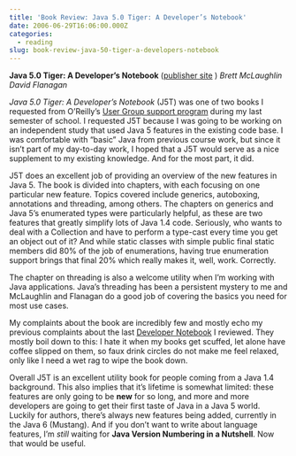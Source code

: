 ```yaml
---
title: 'Book Review: Java 5.0 Tiger: A Developer’s Notebook'
date: 2006-06-29T16:06:00.000Z
categories:
  - reading
slug: book-review-java-50-tiger-a-developers-notebook
---
```

**Java 5.0 Tiger: A Developer’s Notebook** ([publisher site][1] ) _Brett McLaughlin_ _David Flanagan_

_Java 5.0 Tiger: A Developer’s Notebook_ (J5T) was one of two books I requested from O’Reilly’s [User Group support program][2]  during my last semester of school. I requested J5T because I was going to be working on an independent study that used Java 5 features in the existing code base. I was comfortable with “basic” Java from previous course work, but since it isn’t part of my day-to-day work, I hoped that a J5T would serve as a nice supplement to my existing knowledge. And for the most part, it did.

J5T does an excellent job of providing an overview of the new features in Java 5. The book is divided into chapters, with each focusing on one particular new feature. Topics covered include generics, autoboxing, annotations and threading, among others. The chapters on generics and Java 5’s enumerated types were particularly helpful, as these are two features that greatly simplify lots of Java 1.4 code. Seriously, who wants to deal with a Collection and have to perform a type-cast every time you get an object out of it? And while static classes with simple public final static members did 80% of the job of enumerations, having true enumeration support brings that final 20% which really makes it, well, work. Correctly.

The chapter on threading is also a welcome utility when I’m working with Java applications. Java’s threading has been a persistent mystery to me and McLaughlin and Flanagan do a good job of covering the basics you need for most use cases.

My complaints about the book are incredibly few and mostly echo my previous complaints about the last [Developer Notebook][3]  I reviewed. They mostly boil down to this: I hate it when my books get scuffed, let alone have coffee slipped on them, so faux drink circles do not make me feel relaxed, only like I need a wet rag to wipe the book down.

Overall J5T is an excellent utility book for people coming from a Java 1.4 background. This also implies that it’s lifetime is somewhat limited: these features are only going to be **new** for so long, and more and more developers are going to get their first taste of Java in a Java 5 world. Luckily for authors, there’s always new features being added, currently in the Java 6 (Mustang). And if you don’t want to write about language features, I’m _still_ waiting for **Java Version Numbering in a Nutshell**. Now that would be useful.



 [1]: http://www.oreilly.com/catalog/javaadn/
 [2]: http://ug.oreilly.com/
 [3]: http://effbot.org/zone/element-index.htm
